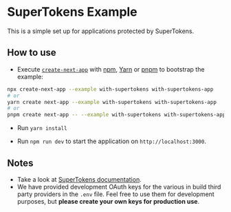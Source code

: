 # SuperTokens Example

This is a simple set up for applications protected by SuperTokens.

## How to use

- Execute [`create-next-app`](https://github.com/vercel/next.js/tree/canary/packages/create-next-app) with [npm](https://docs.npmjs.com/cli/init), [Yarn](https://yarnpkg.com/lang/en/docs/cli/create/) or [pnpm](https://pnpm.io/) to bootstrap the example:

```bash
npx create-next-app --example with-supertokens with-supertokens-app
# or
yarn create next-app --example with-supertokens with-supertokens-app
# or
pnpm create next-app -- --example with-supertokens with-supertokens-app
```

- Run `yarn install`

- Run `npm run dev` to start the application on `http://localhost:3000`.

## Notes

- Take a look at [SuperTokens documentation](https://supertokens.io/docs/community/introduction).
- We have provided development OAuth keys for the various in build third party providers in the `.env` file. Feel free to use them for development purposes, but **please create your own keys for production use**.
